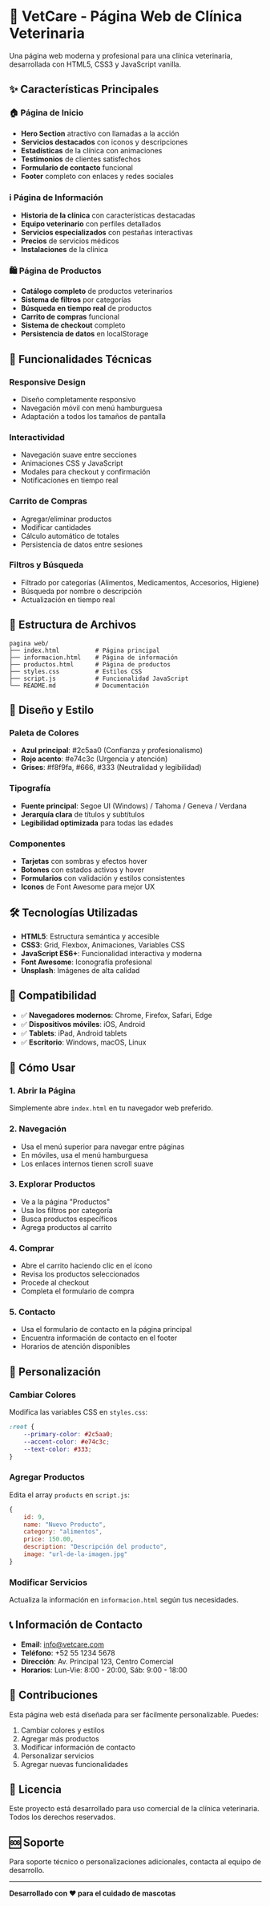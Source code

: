 # 🐾 VetCare - Página Web de Clínica Veterinaria

Una página web moderna y profesional para una clínica veterinaria, desarrollada con HTML5, CSS3 y JavaScript vanilla.

## ✨ Características Principales

### 🏠 Página de Inicio
- **Hero Section** atractivo con llamadas a la acción
- **Servicios destacados** con iconos y descripciones
- **Estadísticas** de la clínica con animaciones
- **Testimonios** de clientes satisfechos
- **Formulario de contacto** funcional
- **Footer** completo con enlaces y redes sociales

### ℹ️ Página de Información
- **Historia de la clínica** con características destacadas
- **Equipo veterinario** con perfiles detallados
- **Servicios especializados** con pestañas interactivas
- **Precios** de servicios médicos
- **Instalaciones** de la clínica

### 🛍️ Página de Productos
- **Catálogo completo** de productos veterinarios
- **Sistema de filtros** por categorías
- **Búsqueda en tiempo real** de productos
- **Carrito de compras** funcional
- **Sistema de checkout** completo
- **Persistencia de datos** en localStorage

## 🚀 Funcionalidades Técnicas

### Responsive Design
- Diseño completamente responsivo
- Navegación móvil con menú hamburguesa
- Adaptación a todos los tamaños de pantalla

### Interactividad
- Navegación suave entre secciones
- Animaciones CSS y JavaScript
- Modales para checkout y confirmación
- Notificaciones en tiempo real

### Carrito de Compras
- Agregar/eliminar productos
- Modificar cantidades
- Cálculo automático de totales
- Persistencia de datos entre sesiones

### Filtros y Búsqueda
- Filtrado por categorías (Alimentos, Medicamentos, Accesorios, Higiene)
- Búsqueda por nombre o descripción
- Actualización en tiempo real

## 📁 Estructura de Archivos

```
pagina web/
├── index.html          # Página principal
├── informacion.html    # Página de información
├── productos.html      # Página de productos
├── styles.css          # Estilos CSS
├── script.js           # Funcionalidad JavaScript
└── README.md           # Documentación
```

## 🎨 Diseño y Estilo

### Paleta de Colores
- **Azul principal**: #2c5aa0 (Confianza y profesionalismo)
- **Rojo acento**: #e74c3c (Urgencia y atención)
- **Grises**: #f8f9fa, #666, #333 (Neutralidad y legibilidad)

### Tipografía
- **Fuente principal**: Segoe UI (Windows) / Tahoma / Geneva / Verdana
- **Jerarquía clara** de títulos y subtítulos
- **Legibilidad optimizada** para todas las edades

### Componentes
- **Tarjetas** con sombras y efectos hover
- **Botones** con estados activos y hover
- **Formularios** con validación y estilos consistentes
- **Iconos** de Font Awesome para mejor UX

## 🛠️ Tecnologías Utilizadas

- **HTML5**: Estructura semántica y accesible
- **CSS3**: Grid, Flexbox, Animaciones, Variables CSS
- **JavaScript ES6+**: Funcionalidad interactiva y moderna
- **Font Awesome**: Iconografía profesional
- **Unsplash**: Imágenes de alta calidad

## 📱 Compatibilidad

- ✅ **Navegadores modernos**: Chrome, Firefox, Safari, Edge
- ✅ **Dispositivos móviles**: iOS, Android
- ✅ **Tablets**: iPad, Android tablets
- ✅ **Escritorio**: Windows, macOS, Linux

## 🚀 Cómo Usar

### 1. Abrir la Página
Simplemente abre `index.html` en tu navegador web preferido.

### 2. Navegación
- Usa el menú superior para navegar entre páginas
- En móviles, usa el menú hamburguesa
- Los enlaces internos tienen scroll suave

### 3. Explorar Productos
- Ve a la página "Productos"
- Usa los filtros por categoría
- Busca productos específicos
- Agrega productos al carrito

### 4. Comprar
- Abre el carrito haciendo clic en el ícono
- Revisa los productos seleccionados
- Procede al checkout
- Completa el formulario de compra

### 5. Contacto
- Usa el formulario de contacto en la página principal
- Encuentra información de contacto en el footer
- Horarios de atención disponibles

## 🔧 Personalización

### Cambiar Colores
Modifica las variables CSS en `styles.css`:
```css
:root {
    --primary-color: #2c5aa0;
    --accent-color: #e74c3c;
    --text-color: #333;
}
```

### Agregar Productos
Edita el array `products` en `script.js`:
```javascript
{
    id: 9,
    name: "Nuevo Producto",
    category: "alimentos",
    price: 150.00,
    description: "Descripción del producto",
    image: "url-de-la-imagen.jpg"
}
```

### Modificar Servicios
Actualiza la información en `informacion.html` según tus necesidades.

## 📞 Información de Contacto

- **Email**: info@vetcare.com
- **Teléfono**: +52 55 1234 5678
- **Dirección**: Av. Principal 123, Centro Comercial
- **Horarios**: Lun-Vie: 8:00 - 20:00, Sáb: 9:00 - 18:00

## 🤝 Contribuciones

Esta página web está diseñada para ser fácilmente personalizable. Puedes:

1. Cambiar colores y estilos
2. Agregar más productos
3. Modificar información de contacto
4. Personalizar servicios
5. Agregar nuevas funcionalidades

## 📄 Licencia

Este proyecto está desarrollado para uso comercial de la clínica veterinaria. Todos los derechos reservados.

## 🆘 Soporte

Para soporte técnico o personalizaciones adicionales, contacta al equipo de desarrollo.

---

**Desarrollado con ❤️ para el cuidado de mascotas**
